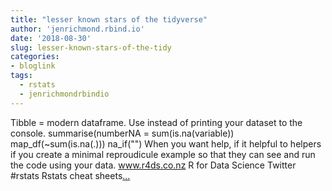 ```yaml
---
title: "lesser known stars of the tidyverse"
author: 'jenrichmond.rbind.io'
date: '2018-08-30'
slug: lesser-known-stars-of-the-tidy
categories:
- bloglink
tags:
  - rstats
  - jenrichmondrbindio
---
```


Tibble = modern dataframe. Use instead of printing your dataset to the console. summarise(numberNA = sum(is.na(variable)) map_df(~sum(is.na(.))) na_if("") When you want help, if it helpful to helpers if you create a minimal reproudicule example so that they can see and run the code using your data. www.r4ds.co.nz R for Data Science Twitter #rstats Rstats cheat sheets[... <i class="fas fa-external-link-alt"></i>](http://jenrichmond.rbind.io/post/lesser-known-stars-of-the-tidyverse/)

